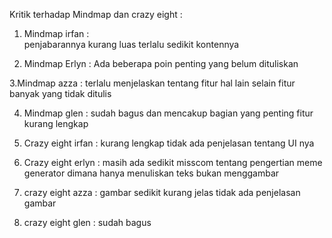Kritik terhadap Mindmap dan crazy eight :
1.  Mindmap irfan :   
penjabarannya kurang luas
terlalu sedikit kontennya

2. Mindmap Erlyn :
Ada beberapa poin penting yang belum dituliskan

3.Mindmap azza :
terlalu menjelaskan tentang fitur
hal lain selain fitur banyak yang tidak ditulis

4. Mindmap glen :
sudah bagus dan mencakup bagian yang penting
fitur kurang lengkap

5. Crazy eight irfan :
kurang lengkap
tidak ada penjelasan tentang UI nya

6. Crazy eight erlyn :
masih ada sedikit misscom tentang pengertian meme generator dimana hanya menuliskan teks bukan menggambar

7. crazy eight azza :
gambar sedikit kurang jelas
tidak ada penjelasan gambar

8. crazy eight glen :
sudah bagus

